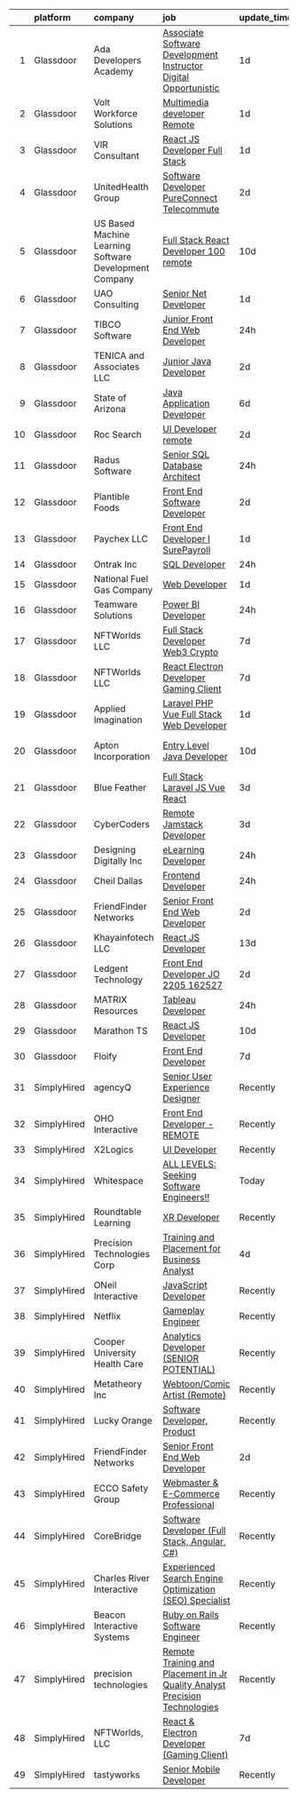 

|    | platform    | company                                                | job                                                                                                                                                                                                                                                                                                                                                                                                                                                                                                                                                                                                                                                                                                                                                                                                                                                                                                                                                                                                                                                                                                                                                                                                                                                                                                                                                                              | update_time   | location          |
|---:|:------------|:-------------------------------------------------------|:---------------------------------------------------------------------------------------------------------------------------------------------------------------------------------------------------------------------------------------------------------------------------------------------------------------------------------------------------------------------------------------------------------------------------------------------------------------------------------------------------------------------------------------------------------------------------------------------------------------------------------------------------------------------------------------------------------------------------------------------------------------------------------------------------------------------------------------------------------------------------------------------------------------------------------------------------------------------------------------------------------------------------------------------------------------------------------------------------------------------------------------------------------------------------------------------------------------------------------------------------------------------------------------------------------------------------------------------------------------------------------|:--------------|:------------------|
|  1 | Glassdoor   | Ada Developers Academy                                 | [Associate Software Development Instructor  Digital  Opportunistic ](https://www.glassdoor.com/partner/jobListing.htm?pos=124&ao=1136043&s=58&guid=0000018128512f38b749f6ba7105467b&src=GD_JOB_AD&t=SR&vt=w&cs=1_4c5df81d&cb=1654238818492&jobListingId=1007910086762&jrtk=3-0-1g4k52bqqr06c801-1g4k52br8jort800-d15e512d14a3b632-)                                                                                                                                                                                                                                                                                                                                                                                                                                                                                                                                                                                                                                                                                                                                                                                                                                                                                                                                                                                                                                              | 1d            | Remote            |
|  2 | Glassdoor   | Volt Workforce Solutions                               | [Multimedia developer   Remote](https://www.glassdoor.com/partner/jobListing.htm?pos=113&ao=1110586&s=58&guid=0000018128512f38b749f6ba7105467b&src=GD_JOB_AD&t=SR&vt=w&ea=1&cs=1_b8695eed&cb=1654238818489&jobListingId=1007910588175&cpc=9908D8D4413DBB8A&jrtk=3-0-1g4k52bqqr06c801-1g4k52br8jort800-d4eb8369b3334f65--6NYlbfkN0Dw5YS5k2p9urruc14icYN1MKKvJIN3Kd2XbyQRMSdz9S30i5tCfy1Y-ZWHvwiYZbhDtDoBqqL7q4BrVJHQxkZ1uaP5SP7UGPB62W1ILvEBBQ5Aw4DJXXbq2lJsDocoURpBjlVW488WWTvvYe9FVeQiGp0Yb9oqhfYH3Gx_dCAoJSn5yYuMAB1zT_PPR2Z7kJ-L_d0vfLwueDDudJiiJqRL5glH3E9pSkO3KOZkqrSHK-TOTvYcTceS-9mZqkQyq0AmyIZ8OSVxqmYP7o1xeGvEhouLeWXLWJdTo9jzwBFzrFCBrdN_DqXNmmWIsoCBVIwUcOmLrcwI4PMKfIYD-7kUTUMRDbURLlz2b4-Oy38x3ejN-0tY2Za_6e7u51uK5zwewLgYO7Zff8cJql98SFyL315fsOWIpEG9pQV5NkolX4hwyIZHuwxFGbYbRoU--i5QuJrxsCUWGzGbLQBbmWkVWAKHGGRBlFzCc77cJpOsOgiaPq9TSayQ3CT7h51FXhtO3RJb8p07FWEaNcO3vdQiHSXB9j_a_EGvIMMmHZ9bQn6PzmFhTcuyThQ_O8uxvjc%3D)                                                                                                                                                                                                                                                                                                                                                                                                                                           | 1d            | Dallas, TX        |
|  3 | Glassdoor   | VIR Consultant                                         | [React JS Developer   Full Stack](https://www.glassdoor.com/partner/jobListing.htm?pos=120&ao=1136043&s=58&guid=0000018128512f38b749f6ba7105467b&src=GD_JOB_AD&t=SR&vt=w&ea=1&cs=1_c87ae2eb&cb=1654238818489&jobListingId=1007909767315&jrtk=3-0-1g4k52bqqr06c801-1g4k52br8jort800-68c55517940d0063-)                                                                                                                                                                                                                                                                                                                                                                                                                                                                                                                                                                                                                                                                                                                                                                                                                                                                                                                                                                                                                                                                            | 1d            | Remote            |
|  4 | Glassdoor   | UnitedHealth Group                                     | [Software Developer  PureConnect   Telecommute](https://www.glassdoor.com/partner/jobListing.htm?pos=102&ao=1110586&s=58&guid=0000018128512f38b749f6ba7105467b&src=GD_JOB_AD&t=SR&vt=w&cs=1_11e529fc&cb=1654238818486&jobListingId=1007907334823&cpc=AF02A54CD0F60729&jrtk=3-0-1g4k52bqqr06c801-1g4k52br8jort800-c5823e2660759576--6NYlbfkN0C8O9VKdOj_1Zh75e9_CvYhSsWVxS1Pvi5WUWhsf4w7FIc3O6B0uG3ldAQAeoX1gorguf-brJpBR19hG7rV61HnQMrPR9YMf9TFNkC_cDO9bIQbYmZWT0Jf54-LGSQUSR2g-2Gs89V-iFNQQxPsLqk7WEwTFpKeVa-nOR5XAb_rGa-iEyBKfXquHNWIJRHoVbiSoKQ9cRHQPbcbEgV-UjGa7XDHLBFKSv5lef9Vw-IhN39encQaOXYEnRtwak15K0384fEcNwsgVOw0ZtleYeifJfQYckH_SCix6jtAF4xAe2qYL85k8KnvHzDOAaywmLKpm5CqHgnLdk8v07bL61coymNHkVFVAFreAdtTQB00iUAGCHhWsUTFQtU72Ww-Ds4rXqoRGiAeJgmq8dAjykbWIOBsUCrEg7qKb7LM7pUHntyHd3YCslM6M0MTbvvXSv4%3D)                                                                                                                                                                                                                                                                                                                                                                                                                                                                                                                                                                | 2d            | Eden Prairie, MN  |
|  5 | Glassdoor   | US Based Machine Learning Software Development Company | [Full Stack React Developer  100  remote ](https://www.glassdoor.com/partner/jobListing.htm?pos=106&ao=1110586&s=58&guid=0000018128512f38b749f6ba7105467b&src=GD_JOB_AD&t=SR&vt=w&ea=1&cs=1_02e87eef&cb=1654238818487&jobListingId=1007885699412&cpc=E773D000C9BC26FA&jrtk=3-0-1g4k52bqqr06c801-1g4k52br8jort800-ddc8e17717378d8f--6NYlbfkN0CSV-gn3IqUyQ72S4DWqRNAWMOMkRukKFbbT1DZK8ueMgLdEnb96pBUgjiwA2JbuNGF0SpPxIIV7B10Cj4WLKlTt1pzhImccnjro4QjdqfPh_EcNdlNbWK3fYQw_a9ygKSY3mMBiLpWTjHQaXpX3fHXhGbYyXvDrVYDS_01Mmg_m-mkTCuoTKVb7FVSkXJChXwjz63CzFeOcdRi7TN60n_Td4RyhALR9k-t8LngtRxOMrl_mkTHmcmno-J1nqajNs1UWRxu2rhT7lAHi2frjp0XTIZ9wTmivHw440N7twrJaFgwOTnAS3iMQaQ7lmhnTBJ_qWZu5lx4FwMU7BTG2pkCTOdTzyGGzk1o6u-5Uvdque3YQi32CnduHkHli8RxWOs8_nGnMabpwWdyknLwvn4aDzccE6Ywqiz4g3dLyqw-5xkebEvpQtPqBQpDoUYDxQUxdJwO0XVe1SXga4hJiviz_cizV0emYJX9BEkmMRAoeB2OqwELAYROV5QPPuaq5q1k7A1CctzPzNQ8s6i8IFBP)                                                                                                                                                                                                                                                                                                                                                                                                                                                                              | 10d           | Remote            |
|  6 | Glassdoor   | UAO Consulting                                         | [Senior  Net Developer](https://www.glassdoor.com/partner/jobListing.htm?pos=105&ao=1110586&s=58&guid=0000018128512f38b749f6ba7105467b&src=GD_JOB_AD&t=SR&vt=w&ea=1&cs=1_da256ee7&cb=1654238818486&jobListingId=1007911526220&cpc=F17331D9BECC482A&jrtk=3-0-1g4k52bqqr06c801-1g4k52br8jort800-6b9dda79abb52ce4--6NYlbfkN0CliUGM9h0w_8eKlsEgnIkBJK96bpTqhd_4PncwuPY3YV73OR2u6RAlGEPlfAmx516us-s7Qbg3fcbfc2Bw0iQ_yvqFOwIBgxHw_Qa9Z07mRXKHneUpwRJhuXnbnlbFaj0LLMf7smfz52lgV3tVqG85Br4JAC-diC_TOKCkzIpu7hgLqSV5URlkvYDZvXvamu67kbD40aj1nGpdNaBx43C20SUbeKfbiIfJlKUt2vP-Kft3h7hq8RGyZrLULomxP84Qex1CMjJd_xW4tEiajQWQl9SPrsbf8RhcFYb6lMvRazbsjUF3iGGF72QVInUKmFgVXhWnT9l2MjNbqDBFdq28wOka_rkTqW0e_c7VwMXDSvyr7e05yyn9RU8alFcmfGvQU8qbesLkqkrH6siH01hRif3iXqTOUbVi5clMwVz5XXjhXeF6GFFJuqdjkqLLb-CXOjN5stTFVMq1jNHOmxODsuMiHjlrFaXor0idvrGwlf8662wCNS9OKXuEd01fJCk%3D)                                                                                                                                                                                                                                                                                                                                                                                                                                                                                                                   | 1d            | New York, NY      |
|  7 | Glassdoor   | TIBCO Software                                         | [Junior Front End Web Developer](https://www.glassdoor.com/partner/jobListing.htm?pos=116&ao=1136043&s=58&guid=0000018128512f38b749f6ba7105467b&src=GD_JOB_AD&t=SR&vt=w&cs=1_b12f0069&cb=1654238818489&jobListingId=1007913641762&jrtk=3-0-1g4k52bqqr06c801-1g4k52br8jort800-204d6cbb58641514-)                                                                                                                                                                                                                                                                                                                                                                                                                                                                                                                                                                                                                                                                                                                                                                                                                                                                                                                                                                                                                                                                                  | 24h           | Remote            |
|  8 | Glassdoor   | TENICA and Associates LLC                              | [Junior Java Developer](https://www.glassdoor.com/partner/jobListing.htm?pos=129&ao=1136043&s=58&guid=0000018128512f38b749f6ba7105467b&src=GD_JOB_AD&t=SR&vt=w&cs=1_65950f64&cb=1654238818493&jobListingId=1007905615055&jrtk=3-0-1g4k52bqqr06c801-1g4k52br8jort800-6c76c69e0f2c01fb-)                                                                                                                                                                                                                                                                                                                                                                                                                                                                                                                                                                                                                                                                                                                                                                                                                                                                                                                                                                                                                                                                                           | 2d            | Chantilly, VA     |
|  9 | Glassdoor   | State of Arizona                                       | [Java Application Developer](https://www.glassdoor.com/partner/jobListing.htm?pos=125&ao=1136043&s=58&guid=0000018128512f38b749f6ba7105467b&src=GD_JOB_AD&t=SR&vt=w&cs=1_61002f1b&cb=1654238818493&jobListingId=1007897768716&jrtk=3-0-1g4k52bqqr06c801-1g4k52br8jort800-7bd0d192f332a787-)                                                                                                                                                                                                                                                                                                                                                                                                                                                                                                                                                                                                                                                                                                                                                                                                                                                                                                                                                                                                                                                                                      | 6d            | Phoenix, AZ       |
| 10 | Glassdoor   | Roc Search                                             | [UI Developer  remote ](https://www.glassdoor.com/partner/jobListing.htm?pos=108&ao=1110586&s=58&guid=0000018128512f38b749f6ba7105467b&src=GD_JOB_AD&t=SR&vt=w&ea=1&cs=1_c6ecffa5&cb=1654238818488&jobListingId=1007906412335&cpc=8795CF9063CD573D&jrtk=3-0-1g4k52bqqr06c801-1g4k52br8jort800-185c15a5600931cb--6NYlbfkN0CMHfdvImXyhvk82aHanYmk_omNMXOkHedsHncAw9pogZQ8McdVG3ZgtV6D129IFYgFvUfXVCOTcrp9FaRI6TptE167UXEGm9zF7tnfEMB6h9_5TeyXPvBDP_KFpB78VvLDLSBxB8A_7JEqJysISLara1G0QBpXbSGItDUIZChPocjvB_h8MHQui9pYU4dZtoSlIX0JirIKe9sGNyqGBupntx8qVlfyVaBS8hnFF4W3GQRH-ltEIF3lq8LalZK6KonBmxWs9FSHxVBNVQ_CSgIJ43focVK1b9SMalC4ugbrKcBIXu4xM1nA5yGthMAfYpD9BUV9YDPZGyFinFhbEVZpHlWwGumBQ13oji7KwF7LREgmE5Xr6AcQHOte75o-O5vZ3ucS-uXWt-A-OxIwQ8mOdEGCMBhde1B6cIdonNlO5UC6AjFsn13oHiEgKaygViwfL4ASehcJuGVHfZnvllOZKkRYJx2oXl3n91T20BrWj8i_pLy2FeOVvt4x_gyf8_j2GoTAG0MYGg%3D%3D)                                                                                                                                                                                                                                                                                                                                                                                                                                                                                                     | 2d            | Remote            |
| 11 | Glassdoor   | Radus Software                                         | [Senior SQL Database Architect](https://www.glassdoor.com/partner/jobListing.htm?pos=104&ao=1110586&s=58&guid=0000018128512f38b749f6ba7105467b&src=GD_JOB_AD&t=SR&vt=w&ea=1&cs=1_f42ff4a2&cb=1654238818486&jobListingId=1007913739716&cpc=26740BCDE5E48596&jrtk=3-0-1g4k52bqqr06c801-1g4k52br8jort800-2bad3bdcc9ba3715--6NYlbfkN0CLi2moYVG2B7u-G_CcxQAQMNFvMAPpuYkRyyTC5NL1ZpZmcFa-gU871wlpxN_3eSPUJ4sJAg8JwS1m5XpPAKyCGLhwInt-ezqFIMjBlhcdIi5qIFVjti75oIIiXU792PNFokMGDqwqGNA1_X10U7WzX1q0ntsNMEnatR9TL90ZbGgeXtHQDhBQBPzJSraGmG3MPX6aASw2j870PZw6cjSv5Kqid9grdllRTYkdZDLYJXsbHAmv-rEiZIVsm5F_wCsACRQQmQ1g6fg6Ye0KXlptxaNVHeqhOGAPxbWUYTPA2bt7lKwsosXXomqLYdv31ijboTALw5hoYqWPgM2YK_JaUOViSqLpmpNVNOi-9GZtvjMaIjsL6g2YLD0WvRJAgzwaeY1EKf4hfda2r-m6Rmjozd5mO_ELmZGGD0DRWNQaLQcU-r9vw2o33lJy_1CQPgGc_oyhgmW1tX_lH8jbv8aLPHhzgjSo0OI4_LmKE4cn2gW7smAyH_nNgNjDXiegyWc%3D)                                                                                                                                                                                                                                                                                                                                                                                                                                                                                                           | 24h           | Remote            |
| 12 | Glassdoor   | Plantible Foods                                        | [Front End Software Developer](https://www.glassdoor.com/partner/jobListing.htm?pos=117&ao=1136043&s=58&guid=0000018128512f38b749f6ba7105467b&src=GD_JOB_AD&t=SR&vt=w&cs=1_84344d8a&cb=1654238818489&jobListingId=1007906431450&jrtk=3-0-1g4k52bqqr06c801-1g4k52br8jort800-741c262673197fa1-)                                                                                                                                                                                                                                                                                                                                                                                                                                                                                                                                                                                                                                                                                                                                                                                                                                                                                                                                                                                                                                                                                    | 2d            | Remote            |
| 13 | Glassdoor   | Paychex  LLC                                           | [Front End Developer I   SurePayroll](https://www.glassdoor.com/partner/jobListing.htm?pos=118&ao=1136043&s=58&guid=0000018128512f38b749f6ba7105467b&src=GD_JOB_AD&t=SR&vt=w&cs=1_ca52340a&cb=1654238818489&jobListingId=1007908899957&jrtk=3-0-1g4k52bqqr06c801-1g4k52br8jort800-70a6ca172546748f-)                                                                                                                                                                                                                                                                                                                                                                                                                                                                                                                                                                                                                                                                                                                                                                                                                                                                                                                                                                                                                                                                             | 1d            | Remote            |
| 14 | Glassdoor   | Ontrak  Inc                                            | [SQL Developer](https://www.glassdoor.com/partner/jobListing.htm?pos=123&ao=1136043&s=58&guid=0000018128512f38b749f6ba7105467b&src=GD_JOB_AD&t=SR&vt=w&cs=1_70436302&cb=1654238818490&jobListingId=1007912450183&jrtk=3-0-1g4k52bqqr06c801-1g4k52br8jort800-6bf3573e66999a21-)                                                                                                                                                                                                                                                                                                                                                                                                                                                                                                                                                                                                                                                                                                                                                                                                                                                                                                                                                                                                                                                                                                   | 24h           | Remote            |
| 15 | Glassdoor   | National Fuel Gas Company                              | [Web Developer](https://www.glassdoor.com/partner/jobListing.htm?pos=101&ao=1110586&s=58&guid=0000018128512f38b749f6ba7105467b&src=GD_JOB_AD&t=SR&vt=w&ea=1&cs=1_a85cf58e&cb=1654238818486&jobListingId=1007910511127&cpc=6EF74AC2F94C1840&jrtk=3-0-1g4k52bqqr06c801-1g4k52br8jort800-177af10fb482eab8--6NYlbfkN0AJ3uw67UkkMQvqWNvkJhcEcAy_HNdiiZQ7237fvqtBzfbnfQkmIk0n9TLpQxrVsQeStKFIlVEP9CaJ6Q2GvpKsp-XhRmjmc-9ooCSK6oaSUAtuYPQUyushMSfYtDZJQ3A7ppQ9tNMKHL6f7fg8T9nmiYXQaECYqmI-cjGVcG2JVy3QqjIbKUayQu2ZJFDuT0wLYrZN5zKqoGDTg4uO7KmnOiHT6B_N7Pyp1qdFVj1ElKjy0KI60irHnab70DvBhoZx72PfrF1Vj5NqsEnFy9WWP1wPSBhE5yWxwhZM2_CwozKlosdzolxytbLVwGusvuB-p81IxCs0kuI2ox86qJ3XFEhGg3NDhPKvwKsZmON5XoRirgoexSAfJH41TfCV93aYvUCs-4kuOIP7owm33tCx2TS_oDAOcbCWNQNGhYYK9WwlFPh760APkId21r9nL2fStX3QhDGgOOSS-W7Td-2FNYYkFKQ0RZUZlBhZjLm-sGdBOCAISljat_GvAEqIB-XxaJzUSaUBfQ%3D%3D)                                                                                                                                                                                                                                                                                                                                                                                                                                                                                                             | 1d            | Williamsville, NY |
| 16 | Glassdoor   | Teamware Solutions                                     | [Power BI Developer](https://www.glassdoor.com/partner/jobListing.htm?pos=114&ao=1136043&s=58&guid=0000018128512f38b749f6ba7105467b&src=GD_JOB_AD&t=SR&vt=w&ea=1&cs=1_5c62b253&cb=1654238818489&jobListingId=1007913123215&jrtk=3-0-1g4k52bqqr06c801-1g4k52br8jort800-13af3bbcf077d119-)                                                                                                                                                                                                                                                                                                                                                                                                                                                                                                                                                                                                                                                                                                                                                                                                                                                                                                                                                                                                                                                                                         | 24h           | Remote            |
| 17 | Glassdoor   | NFTWorlds  LLC                                         | [Full Stack Developer  Web3   Crypto ](https://www.glassdoor.com/partner/jobListing.htm?pos=122&ao=1136043&s=58&guid=0000018128512f38b749f6ba7105467b&src=GD_JOB_AD&t=SR&vt=w&ea=1&cs=1_571df2fd&cb=1654238818489&jobListingId=1007895434038&jrtk=3-0-1g4k52bqqr06c801-1g4k52br8jort800-a1fb6f39d85e28b4-)                                                                                                                                                                                                                                                                                                                                                                                                                                                                                                                                                                                                                                                                                                                                                                                                                                                                                                                                                                                                                                                                       | 7d            | Remote            |
| 18 | Glassdoor   | NFTWorlds  LLC                                         | [React   Electron Developer  Gaming Client ](https://www.glassdoor.com/partner/jobListing.htm?pos=115&ao=1136043&s=58&guid=0000018128512f38b749f6ba7105467b&src=GD_JOB_AD&t=SR&vt=w&ea=1&cs=1_348b5d46&cb=1654238818489&jobListingId=1007895488207&jrtk=3-0-1g4k52bqqr06c801-1g4k52br8jort800-930319201947f332-)                                                                                                                                                                                                                                                                                                                                                                                                                                                                                                                                                                                                                                                                                                                                                                                                                                                                                                                                                                                                                                                                 | 7d            | Remote            |
| 19 | Glassdoor   | Applied Imagination                                    | [Laravel PHP Vue Full Stack Web Developer](https://www.glassdoor.com/partner/jobListing.htm?pos=107&ao=1110586&s=58&guid=0000018128512f38b749f6ba7105467b&src=GD_JOB_AD&t=SR&vt=w&ea=1&cs=1_d3a623df&cb=1654238818488&jobListingId=1007909584687&cpc=47CFDC01B3F81FAC&jrtk=3-0-1g4k52bqqr06c801-1g4k52br8jort800-be5a63a73b7f1f03--6NYlbfkN0D8j9N0G3bmE7t_bRxWCnyO3V8nRNicLzIRxQmtr6sajtSbey-JVwvqIbU1LBnhwm68MiLRHJ2RJsT2pRwLvcF7YY2fYIds2opRMXYce4nvBD7s2tMe70tnCAlKld1CwsoPR-jrhULDCBi4UG6MllrFdIZsZGCxtio_6GQ3R8l_LcMj6aIBOwfdzuITtOiBKIz08UiFxzVdx8rEdt_R3Tvzy1sCEsfpH_cQeX5lSEWHm880a4onI85RijYgOwEDTKXu4luo57FkQ7izQYm6NqDr_v-GC1qMtInfl3QLMRYHl8s6SnT6A2otXmAdCqPl1BeboPV6zkq9rSLLrr7Iyv4P2vdrQwpX7_VmiMz4sbZu5r9rncQbcioQ9Xmn1SdiFc47xsBU1cDG5rjIo3yYRR-f7hmnzqhCD_g8mGiSnX0ev1cl9IWCoTk1-hzF9AtosdCBUPhYEgqMnJ41ZrtvoLqTRXm4lP6tBDJyIsz-kiPKTe7aXZRAIuP12VeMXolvRGXcv6TbYVs1njIBEmShQ7DIDNpF0j_jr3o%3D)                                                                                                                                                                                                                                                                                                                                                                                                                                                                | 1d            | Remote            |
| 20 | Glassdoor   | Apton Incorporation                                    | [Entry Level Java Developer](https://www.glassdoor.com/partner/jobListing.htm?pos=112&ao=1110586&s=58&guid=0000018128512f38b749f6ba7105467b&src=GD_JOB_AD&t=SR&vt=w&ea=1&cs=1_ccd726c7&cb=1654238818489&jobListingId=1007885708203&cpc=6FC5BA77C9A4CD78&jrtk=3-0-1g4k52bqqr06c801-1g4k52br8jort800-6f272ed4bb2a6c48--6NYlbfkN0D2ze1LgFXIe3mtGr7nQ5C7omE0isRnfyhjRHPncZwsRxpSmcKCObec4Y1myyhwdNrpNr8imX8K2RJIXaYpFfGfLz0kWjCYVj6KMxpoOQG66MVc_NflTJLc1aj9AH9EFwT8KLwRFqVvPB9S3pY4qRQmD4DgM-tCaBc-0NfgT2KNIaowYpMmfpTixAZPlf-WOTNWnMxIbW5vM8z-xLehuWYaMQ1lh7CXaTZCuWjNfN8uCtCzK1G6UfTprLsJJCY9WhmSxziCsmlVs9DcKdYUkFJIPKRNBL4xfJbDFMVVtDopsPtTcYaImt9fA5DyFPKB7KILgYNaV042zMOskewBbETYnQxpcMSlZjo5MlWBUMjSv3A6l_pf02iDAi_a2TOshRTAD4xPi2W-kAK2Q5bHIK8pEj1kOJMsr5Kc44HRU6AmovTG119dmvPKSschdNxKAij9Aom09BlFQcmzyLU1y0sYZ2NKnXk7MpWz0KydzoeGBJ_R4inILDmcMj94R0yiu1_rvup1myRcBA%3D%3D)                                                                                                                                                                                                                                                                                                                                                                                                                                                                                                | 10d           | San Francisco, CA |
| 21 | Glassdoor   | Blue Feather                                           | [Full Stack Laravel   JS   Vue   React](https://www.glassdoor.com/partner/jobListing.htm?pos=103&ao=1110586&s=58&guid=0000018128512f38b749f6ba7105467b&src=GD_JOB_AD&t=SR&vt=w&ea=1&cs=1_7246cc23&cb=1654238818486&jobListingId=1007903535263&cpc=07D58528F3898F33&jrtk=3-0-1g4k52bqqr06c801-1g4k52br8jort800-5daf3a32cdad1f53--6NYlbfkN0Bjzo66GRYeSgg8d_g4_BOFfn_VKgeryA8coDzoBPYkdikauHBD5GwTdeWs4BmT3OpTNlBZP78JrFOeSrFukn5PZJS8_65aXzpAYzQgOsMdhgSVvDbqnZV6J7cnCfCf9yDtvuFmPLIbNwlYV_fJviCtY3pO7LHCpHQF48DPPIR4qUNOwFWg8l-fm-tB62R3SpcNplVK4LSzexySPaLM38gTQLyDVyQTSghd2lKBjVvJSunvcs5xrsHQunZ0CAGUb8pHX3ENCnr5BRPvHc9UL4fjg_PeQPXJ8uYrEq6oPpNx9RljIB2KMxm8iAZM5FhxD9MYGVbWxX9PL9LGTRyzjWCRQn8SPTofyn5yzXwM9JZ-LjxQhnZcuZL-Q3_5yST79RyAbPpuq48Ti_scuMHPWRWZkiaEkwQme2XQxxFzeqPaRVmlxhLELGafGGmGjV8hUmG2xcL-I15_HDHiC1cmuubZPQ6ln7jA5EJUDSOUEPj1DRzwvQ5oHFRJnrVQxROJkT2Ai-9AQaM-Sg%3D%3D)                                                                                                                                                                                                                                                                                                                                                                                                                                                                                     | 3d            | Remote            |
| 22 | Glassdoor   | CyberCoders                                            | [Remote Jamstack Developer](https://www.glassdoor.com/partner/jobListing.htm?pos=110&ao=1110586&s=58&guid=0000018128512f38b749f6ba7105467b&src=GD_JOB_AD&t=SR&vt=w&ea=1&cs=1_aaaeead1&cb=1654238818488&jobListingId=1007903543776&cpc=B076152010A3B66C&jrtk=3-0-1g4k52bqqr06c801-1g4k52br8jort800-3d12ca7461706055--6NYlbfkN0CpFJQzrgRR8WqXWK1qKKEqALWJw739KlKqr2H-MSI4eoBlI4EFrmor2FYZMP3muM3zZ2ygH9LidwSr7LW2dTRGiCAp5MhhDKRtscyMoLnVSiJs8L2ns5ca13nf9H3gSsBx1mxl1KWikhr2XWKvOk29ssq1l7Nny0fHWTYPjU6waz1TSbHuv-3071AD7JoEHu3mkIK3voUQOIumIl0P06N92jLLN2Zs3YK8C4j-nS7zO_YKV06KhFjE2bCdx87dxR4IYpFhlsM7Ikd6sM97zp0fN8lGTNEzDYEnMHXIqxuvDrS8ABn9bEsKZwWU7UfZkvUI2dXlVPihqAsw4MjueDmDly3INnLbc9iEsZXhpZtR31zagzNhp98pEQ5ZATRlUvjx2iN46QFnqu2peRnC1wtDxuN6A_mQv_ON73K6L_CN5kflCn8V87mMB9fFJW9KczmLoseJ8iU8ojlfvgiVMKpxc8q6DoS09sIJ7xLXGMfDTPS-6rjfs7oN2J51szOBFCDVOJMskOmMxmqxLya5CBEGUa9SJJJQainmjBtuD-XPMZ-6qsmTccXQxanNNlS8gnUBO6Pesf0sUICFpEnyK8IwJsXzL0xtQ_I01ZiX_qsjGXTVXG82T4tygKsLVUPdw1-4McCi2IjiXbCBPUwhN0QMmIspWfHJMJ5HQ_KuIsnCfu_etXDIAPi2bR8-FKxsE6ON5uTrX7_mkbIRRHXx2LXxsiX0qH2LMufj0_ltrq0JqNWEpAqxwNmCwTi2Vc9NWr9LFIvOEGJEcfD_FG01eiypg2iqQ_Prz5DtdlH6iiqoMAfgs6bsNhDSCHEqXkJoEii_EDNJ9u4sskrro3OiiCnVS4VQ0dkLw1DVyJpVe03SuVe8zunmjwQ55vYtH3szmL_BenZ5iTFqcm8wYqSqkgLxG56RC5gr2NxP3u3ScFTsojhQi3InyczF9lskUP3Ya-yuWDEk9LlCRhpHTnf70dH9xuwNBUihc8I8pmcsj9D9sg%3D%3D) | 3d            | Los Angeles, CA   |
| 23 | Glassdoor   | Designing Digitally  Inc                               | [eLearning Developer](https://www.glassdoor.com/partner/jobListing.htm?pos=128&ao=1136043&s=58&guid=0000018128512f38b749f6ba7105467b&src=GD_JOB_AD&t=SR&vt=w&ea=1&cs=1_26365947&cb=1654238818493&jobListingId=1007913857109&jrtk=3-0-1g4k52bqqr06c801-1g4k52br8jort800-8851173ab57caa15-)                                                                                                                                                                                                                                                                                                                                                                                                                                                                                                                                                                                                                                                                                                                                                                                                                                                                                                                                                                                                                                                                                        | 24h           | Remote            |
| 24 | Glassdoor   | Cheil Dallas                                           | [Frontend Developer](https://www.glassdoor.com/partner/jobListing.htm?pos=126&ao=1136043&s=58&guid=0000018128512f38b749f6ba7105467b&src=GD_JOB_AD&t=SR&vt=w&ea=1&cs=1_22643a1e&cb=1654238818493&jobListingId=1007912912457&jrtk=3-0-1g4k52bqqr06c801-1g4k52br8jort800-2ca2ef1bba765311-)                                                                                                                                                                                                                                                                                                                                                                                                                                                                                                                                                                                                                                                                                                                                                                                                                                                                                                                                                                                                                                                                                         | 24h           | Plano, TX         |
| 25 | Glassdoor   | FriendFinder Networks                                  | [Senior Front End Web Developer](https://www.glassdoor.com/partner/jobListing.htm?pos=121&ao=1136043&s=58&guid=0000018128512f38b749f6ba7105467b&src=GD_JOB_AD&t=SR&vt=w&ea=1&cs=1_e41b7c8f&cb=1654238818489&jobListingId=1007905740039&jrtk=3-0-1g4k52bqqr06c801-1g4k52br8jort800-f62ec5b40d63f567-)                                                                                                                                                                                                                                                                                                                                                                                                                                                                                                                                                                                                                                                                                                                                                                                                                                                                                                                                                                                                                                                                             | 2d            | Remote            |
| 26 | Glassdoor   | Khayainfotech LLC                                      | [React JS Developer](https://www.glassdoor.com/partner/jobListing.htm?pos=127&ao=1136043&s=58&guid=0000018128512f38b749f6ba7105467b&src=GD_JOB_AD&t=SR&vt=w&ea=1&cs=1_1d3d4279&cb=1654238818493&jobListingId=1007879552493&jrtk=3-0-1g4k52bqqr06c801-1g4k52br8jort800-9dcd27460301de7f-)                                                                                                                                                                                                                                                                                                                                                                                                                                                                                                                                                                                                                                                                                                                                                                                                                                                                                                                                                                                                                                                                                         | 13d           | Remote            |
| 27 | Glassdoor   | Ledgent Technology                                     | [Front End Developer  JO 2205 162527 ](https://www.glassdoor.com/partner/jobListing.htm?pos=111&ao=1110586&s=58&guid=0000018128512f38b749f6ba7105467b&src=GD_JOB_AD&t=SR&vt=w&cs=1_f2261c9c&cb=1654238818488&jobListingId=1007907389066&cpc=F4EED0218A761C36&jrtk=3-0-1g4k52bqqr06c801-1g4k52br8jort800-48c212455f23c3a8--6NYlbfkN0BhfrGGbcblirJ0_oD-V1jJ9SBvie1turFDKTAe6KCgNxcglQf_GDNs19Mxti6n_SoyhfX_yYRG2zmlXeO3lS2SFpcAwYm8eauzwXnMi1ZW9kpgNuVClNbESwvo_Vof-DLDTGwxiBdl8nnZCh3Hs8kLALclHDkPdPHpMz3ajoqfvxxxpWUEtzPKneFr8h8JXkS8J8USX6eRrUjcd4b9xtCqE8XQuUXMZhASBCtbB-HB3LFwLVkPyXGZOEMxvUIcQ_UvlaYLZM-UGcZoaUp0SYrtEFi6p_eiygqaT7NLIwrnKO-Qt9WA8OmVlgXwPwOLfgW-AVJzMPVRQLN-t5_lGNr1HVJ_tFNrbZu-bSHaVmpnXM2mGno9GVX9ubJ7UupegvTkqhGooPFV_umy9_nvbxFiQsEkKXU_f4EyILSC9PqdXpVoTVc6XCg4ajQK1S1EEI6qdKxZKEbiZ2arO_oLdtSHui2y-1OzfAoGUca47o7aDOGP0L11cOiZ_y85YrLgTQslIPA_aXbiM7SLhTWfqCLLu6LcncrFDV4UfQ9XMDCCA-VKkStCF8cZG3hbwkC4HaVZVU8_O-g60nUZ3vtoLkHHSU_e0lgPhF9n_oXpMtBiMxpaQvRbqPw-Lb6-01d-qNJ_8vZrBv1Yv_k8lm-KJXIo)                                                                                                                                                                                                                                                                                                                                                       | 2d            | Los Angeles, CA   |
| 28 | Glassdoor   | MATRIX Resources                                       | [Tableau Developer](https://www.glassdoor.com/partner/jobListing.htm?pos=109&ao=1110586&s=58&guid=0000018128512f38b749f6ba7105467b&src=GD_JOB_AD&t=SR&vt=w&ea=1&cs=1_223c4ee0&cb=1654238818488&jobListingId=1007914672748&cpc=FD1C1DA32C38CFA7&jrtk=3-0-1g4k52bqqr06c801-1g4k52br8jort800-8f26162eca48c050--6NYlbfkN0De5ppvndiyxA0pMSLQzOe_j9Mra0KF_8EhxTxOKXtZIfhM20E97mGJ6rqAxbACvL8ROXXu_YJMG-hGkh1vX-sT1hDdPANDLpX44sheipWYvthvzxBtUfDvNwWm8ao5Wdd7NXE__tkrwIinV11m1OxZOTrhpsTSiY8h2Zr8f8Shd1TmSYQ78h9uUgoqhPxV_drnt_mtw7j8b6CXfx8CoNGXVhuE5R1VxzQNrKPxDFf2Kf6NT6M_AEIcyuTITwoROqrQOzxlOe_Ls-UOyL6w8dlAowm51MVfq13OnAx9qYk8Q_usD6gYs9GwfbaN7xJryuJAmg059D--114PsDG2ObdK8achVJvOq-RP4yilSpnh07DyCRJeuFh3lrFHKImsb_0H1sKBPLxRCZW855YKpPa1PRIqPdsvkZfuctgL-SqC43XU16wYHouvsdDfVgIJy8mHq6crqz7k4MZQhD5Gg11QzmGTSbI1cZWsqtyC5L5rezYmn5Ghc-rg-u1SCjpuUG_4x7CZdsZ7IufjjdqtQS_TcX1f6TzVfr1t1oEv2rINwaT00dKbMk7V)                                                                                                                                                                                                                                                                                                                                                                                                                                                                     | 24h           | Irving, TX        |
| 29 | Glassdoor   | Marathon TS                                            | [React JS Developer](https://www.glassdoor.com/partner/jobListing.htm?pos=119&ao=1136043&s=58&guid=0000018128512f38b749f6ba7105467b&src=GD_JOB_AD&t=SR&vt=w&ea=1&cs=1_65cd7efe&cb=1654238818489&jobListingId=1007886399720&jrtk=3-0-1g4k52bqqr06c801-1g4k52br8jort800-f7ba3796b35679ae-)                                                                                                                                                                                                                                                                                                                                                                                                                                                                                                                                                                                                                                                                                                                                                                                                                                                                                                                                                                                                                                                                                         | 10d           | Remote            |
| 30 | Glassdoor   | Floify                                                 | [Front End Developer](https://www.glassdoor.com/partner/jobListing.htm?pos=130&ao=1136043&s=58&guid=0000018128512f38b749f6ba7105467b&src=GD_JOB_AD&t=SR&vt=w&ea=1&cs=1_0c104c78&cb=1654238818493&jobListingId=1007894484152&jrtk=3-0-1g4k52bqqr06c801-1g4k52br8jort800-14a8879b825daf44-)                                                                                                                                                                                                                                                                                                                                                                                                                                                                                                                                                                                                                                                                                                                                                                                                                                                                                                                                                                                                                                                                                        | 7d            | Boulder, CO       |
| 31 | SimplyHired | agencyQ                                                | [Senior User Experience Designer](https://www.simplyhired.com/job/cIDtvicOoH53aMYEP0Ljm-akwv5PTKqGSpFWDKdyocaD4666RjrRkA?q=interactive+developer)                                                                                                                                                                                                                                                                                                                                                                                                                                                                                                                                                                                                                                                                                                                                                                                                                                                                                                                                                                                                                                                                                                                                                                                                                                | Recently      | Bethesda, MD      |
| 32 | SimplyHired | OHO Interactive                                        | [Front End Developer - REMOTE](https://www.simplyhired.com/job/9T39afwr0royVwPKlrM4gsCkvBu5mCeKEMu8CdOLd64B8EZxn9-Dfg?q=interactive+developer)                                                                                                                                                                                                                                                                                                                                                                                                                                                                                                                                                                                                                                                                                                                                                                                                                                                                                                                                                                                                                                                                                                                                                                                                                                   | Recently      | Somerville, MA    |
| 33 | SimplyHired | X2Logics                                               | [UI Developer](https://www.simplyhired.com/job/K7e7k8DCr3xU0Za6gglqUSb8upBvvxxXPj9or0Do1zCdHLu7dosWWA?q=interactive+developer)                                                                                                                                                                                                                                                                                                                                                                                                                                                                                                                                                                                                                                                                                                                                                                                                                                                                                                                                                                                                                                                                                                                                                                                                                                                   | Recently      | Remote            |
| 34 | SimplyHired | Whitespace                                             | [ALL LEVELS: Seeking Software Engineers!!](https://www.simplyhired.com/job/qDWRt-LwXI0te24wtsl6I3J-rmaaiZdpSSTkBZd5P0PO3O-FApEp6g?q=interactive+developer)                                                                                                                                                                                                                                                                                                                                                                                                                                                                                                                                                                                                                                                                                                                                                                                                                                                                                                                                                                                                                                                                                                                                                                                                                       | Today         | Remote            |
| 35 | SimplyHired | Roundtable Learning                                    | [XR Developer](https://www.simplyhired.com/job/j-tBefttJ9dAjxuWx9nnuzQwAFVkVnsiwZl4S4-IhPOoNmKxzC0-zQ?q=interactive+developer)                                                                                                                                                                                                                                                                                                                                                                                                                                                                                                                                                                                                                                                                                                                                                                                                                                                                                                                                                                                                                                                                                                                                                                                                                                                   | Recently      | Cleveland, OH     |
| 36 | SimplyHired | Precision Technologies Corp                            | [Training and Placement for Business Analyst](https://www.simplyhired.com/job/3aPVz-__mosj-vDH7HGu83uU9OyA55pfduSMRZf5uTtXfpzIPyu9hA?q=interactive+developer)                                                                                                                                                                                                                                                                                                                                                                                                                                                                                                                                                                                                                                                                                                                                                                                                                                                                                                                                                                                                                                                                                                                                                                                                                    | 4d            | New York, NY      |
| 37 | SimplyHired | ONeil Interactive                                      | [JavaScript Developer](https://www.simplyhired.com/job/dnHG9TlA_rYlLTw69qIEbIjh4QTfAxtfJrzi10Q9G4MS6_P6SWkJNw?q=interactive+developer)                                                                                                                                                                                                                                                                                                                                                                                                                                                                                                                                                                                                                                                                                                                                                                                                                                                                                                                                                                                                                                                                                                                                                                                                                                           | Recently      | Hunt Valley, MD   |
| 38 | SimplyHired | Netflix                                                | [Gameplay Engineer](https://www.simplyhired.com/job/ZtSGjcf_5HV1oBv7Mdny9M_sDzuC2vrmg6sDn5H47BWZ_ZwHI8txWA?q=interactive+developer)                                                                                                                                                                                                                                                                                                                                                                                                                                                                                                                                                                                                                                                                                                                                                                                                                                                                                                                                                                                                                                                                                                                                                                                                                                              | Recently      | Los Angeles, CA   |
| 39 | SimplyHired | Cooper University Health Care                          | [Analytics Developer (SENIOR POTENTIAL)](https://www.simplyhired.com/job/yEH0GLtn6wI-lP8e8xUQYa--CvPNU118JeI0svvMjDmqNzCImO-CSQ?q=interactive+developer)                                                                                                                                                                                                                                                                                                                                                                                                                                                                                                                                                                                                                                                                                                                                                                                                                                                                                                                                                                                                                                                                                                                                                                                                                         | Recently      | Camden, NJ        |
| 40 | SimplyHired | Metatheory Inc                                         | [Webtoon/Comic Artist (Remote)](https://www.simplyhired.com/job/3nYCJFPFSVsmRpv_TlLlRrsPc40lXQfpZG74zVf4x5OsN_VqFc7nrg?q=interactive+developer)                                                                                                                                                                                                                                                                                                                                                                                                                                                                                                                                                                                                                                                                                                                                                                                                                                                                                                                                                                                                                                                                                                                                                                                                                                  | Recently      | California        |
| 41 | SimplyHired | Lucky Orange                                           | [Software Developer, Product](https://www.simplyhired.com/job/qyzbJPxuEiBsq6pdvPTxjQTeHg7B1F_T8wIgXSsf1bqygkFgOh6Z7Q?q=interactive+developer)                                                                                                                                                                                                                                                                                                                                                                                                                                                                                                                                                                                                                                                                                                                                                                                                                                                                                                                                                                                                                                                                                                                                                                                                                                    | Recently      | Overland Park, KS |
| 42 | SimplyHired | FriendFinder Networks                                  | [Senior Front End Web Developer](https://www.simplyhired.com/job/5A0JGRIREuiM4O4FSlS_wT1y_4LA9vJXBP95vXVUNN5vOurFcsCIsw?q=interactive+developer)                                                                                                                                                                                                                                                                                                                                                                                                                                                                                                                                                                                                                                                                                                                                                                                                                                                                                                                                                                                                                                                                                                                                                                                                                                 | 2d            | Remote            |
| 43 | SimplyHired | ECCO Safety Group                                      | [Webmaster & E-Commerce Professional](https://www.simplyhired.com/job/Eis_eQzujD-0VqGd4cWH7_Zog5RuoP6kJescPkierQ7_taP_BL8ylw?q=interactive+developer)                                                                                                                                                                                                                                                                                                                                                                                                                                                                                                                                                                                                                                                                                                                                                                                                                                                                                                                                                                                                                                                                                                                                                                                                                            | Recently      | Boise, ID         |
| 44 | SimplyHired | CoreBridge                                             | [Software Developer (Full Stack, Angular, C#)](https://www.simplyhired.com/job/bWl-q33O5S_hsDjjqI6Sjx9N3hHZDxHTa3cVFpwx9A-rxjitmJUL0w?q=interactive+developer)                                                                                                                                                                                                                                                                                                                                                                                                                                                                                                                                                                                                                                                                                                                                                                                                                                                                                                                                                                                                                                                                                                                                                                                                                   | Recently      | Remote            |
| 45 | SimplyHired | Charles River Interactive                              | [Experienced Search Engine Optimization (SEO) Specialist](https://www.simplyhired.com/job/AngXwNXiYlIk_7SEhG_0lR0JMRIVabO6wolOJaiSGEItdkRIATgILA?q=interactive+developer)                                                                                                                                                                                                                                                                                                                                                                                                                                                                                                                                                                                                                                                                                                                                                                                                                                                                                                                                                                                                                                                                                                                                                                                                        | Recently      | Lowell, MA        |
| 46 | SimplyHired | Beacon Interactive Systems                             | [Ruby on Rails Software Engineer](https://www.simplyhired.com/job/Bu9AvtCn74h02Bj7Ap2bGckVFlggBkM-IeRYSWIJIKZfSSeHow4Y4w?q=interactive+developer)                                                                                                                                                                                                                                                                                                                                                                                                                                                                                                                                                                                                                                                                                                                                                                                                                                                                                                                                                                                                                                                                                                                                                                                                                                | Recently      | Waltham, MA       |
| 47 | SimplyHired | precision technologies                                 | [Remote Training and Placement in Jr Quality Analyst Precision Technologies](https://www.simplyhired.com/job/D3SO8W6AztROidGRqgDhLVJ2G516VbLhHGhZAtN2MBVPdKY_1DaJuQ?q=interactive+developer)                                                                                                                                                                                                                                                                                                                                                                                                                                                                                                                                                                                                                                                                                                                                                                                                                                                                                                                                                                                                                                                                                                                                                                                     | Recently      | Remote            |
| 48 | SimplyHired | NFTWorlds, LLC                                         | [React & Electron Developer (Gaming Client)](https://www.simplyhired.com/job/D4vq8kp_CJnCnSc7ETvyrW3cv9YxoyAX_-6h43qw4XEEZNqpigDGOw?q=interactive+developer)                                                                                                                                                                                                                                                                                                                                                                                                                                                                                                                                                                                                                                                                                                                                                                                                                                                                                                                                                                                                                                                                                                                                                                                                                     | 7d            | Remote            |
| 49 | SimplyHired | tastyworks                                             | [Senior Mobile Developer](https://www.simplyhired.com/job/m0-1opOv4lnq5coMb2wy6C00QSeWyOd1XVojf306FxqXSTqvgRiSEw?q=interactive+developer)                                                                                                                                                                                                                                                                                                                                                                                                                                                                                                                                                                                                                                                                                                                                                                                                                                                                                                                                                                                                                                                                                                                                                                                                                                        | Recently      | Chicago, IL       |